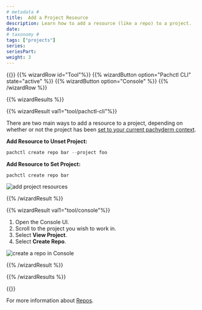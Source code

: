 ```yaml
---
# metadata #
title:  Add a Project Resource
description: Learn how to add a resource (like a repo) to a project.
date:
# taxonomy #
tags: ["projects"]
series:
seriesPart:
weight: 3
---
```




{{<stack type="wizard">}}
{{% wizardRow id="Tool"%}}
{{% wizardButton option="Pachctl CLI" state="active" %}}
{{% wizardButton option="Console" %}}
{{% /wizardRow %}}

{{% wizardResults  %}}

{{% wizardResult val1="tool/pachctl-cli"%}}

There are two main ways to add a resource to a project, depending on whether or not the project has been [set to your current pachyderm context](../set-project).

**Add Resource to Unset Project:**

```s
pachctl create repo bar --project foo
```

**Add Resource to Set Project:**

```s
pachctl create repo bar
```



![add project resources](/images/projects/add-project-resources.gif)

{{% /wizardResult %}}

{{% wizardResult val1="tool/console"%}}
1. Open the Console UI.
2. Scroll to the project you wish to work in.
3. Select **View Project**.
4. Select **Create Repo**.

![create a repo in Console](/images/projects/projects-console-create-repo.gif)

{{% /wizardResult %}}

{{% /wizardResults  %}}

{{</stack>}}

For more information about [Repos](../concepts/data-concepts/repo).
